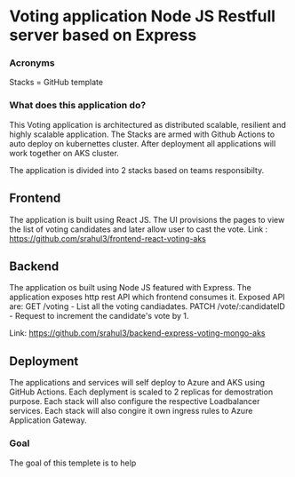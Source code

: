 # Voting application Node JS Restfull server based on Express
### Acronyms
Stacks = GitHub template

### What does this application do?
This Voting application is architectured as distributed scalable, resilient and highly scalable application. The Stacks are armed with Github Actions to auto deploy on kubernettes cluster. After deployment all applications will work together on AKS cluster.

The application is divided into 2 stacks based on teams responsibilty.

## Frontend
The application is built using React JS. The UI provisions the pages to view the list of voting candidates and later allow user to cast the vote.
Link : https://github.com/srahul3/frontend-react-voting-aks

## Backend
The application os built using Node JS featured with Express. The application exposes http rest API which frontend consumes it.
Exposed API are:
GET /voting  -  List all the voting candiadates.
PATCH /vote/:candidateID - Request to increment the candidate's vote by 1.

Link: https://github.com/srahul3/backend-express-voting-mongo-aks

## Deployment
The applications and services will self deploy to Azure and AKS using GitHub Actions. 
Each deplyment is scaled to 2 replicas for demostration purpose.
Each stack will also configure the respective Loadbalancer services.
Each stack will also congire it own ingress rules to Azure Application Gateway.



### Goal
The goal of this templete is to help 
